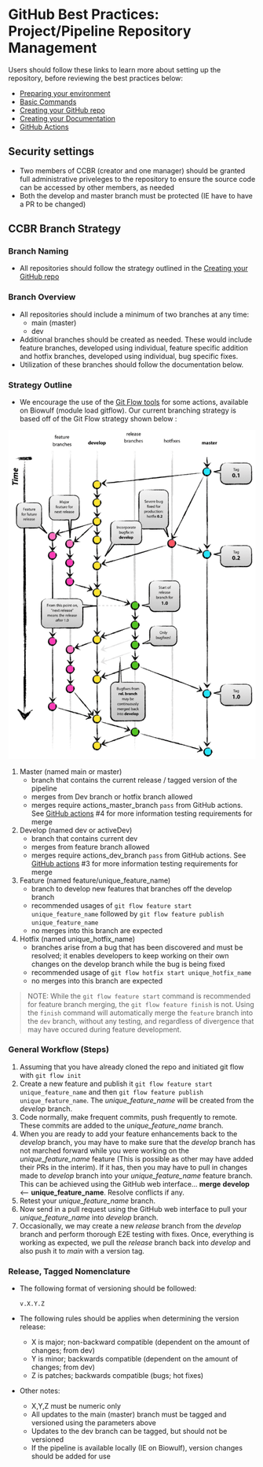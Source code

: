 # GitHub Best Practices: Project/Pipeline Repository Management

Users should follow these links to learn more about setting up the repository, before reviewing the best practices below:

- [Preparing your environment](https://ccbr.github.io/HowTos/GitHub/howto_setup/)
- [Basic Commands](https://ccbr.github.io/HowTos/GitHub/howto_functions/)
- [Creating your GitHub repo](https://ccbr.github.io/HowTos/GitHub/howto_setup/)
- [Creating your Documentation](https://ccbr.github.io/HowTos/GitHub/setup_docs)
- [GitHub Actions](https://ccbr.github.io/HowTos/GitHub/sop_actions/)

## Security settings

- Two members of CCBR (creator and one manager) should be granted full administrative priveleges to the repository to ensure the source code can be accessed by other members, as needed
- Both the develop and master branch must be protected (IE have to have a PR to be changed) 

## CCBR Branch Strategy

### Branch Naming
- All repositories should follow the strategy outlined in the [Creating your GitHub repo](https://ccbr.github.io/HowTos/GitHub/basic_repo/)

### Branch Overview

- All repositories should include a minimum of two branches at any time: 
    - main (master) 
    - dev
- Additional branches should be created as needed. These would include feature branches, developed using individual, feature specific addition and hotfix branches, developed using individual, bug specific fixes. 
- Utilization of these branches should follow the documentation below.

### Strategy Outline
- We encourage the use of the [Git Flow tools](https://www.atlassian.com/git/tutorials/comparing-workflows/gitflow-workflow) for some actions, available on Biowulf (module load gitflow). Our current branching strategy is based off of the Git Flow strategy shown below :

![](../images/gitmodel.png)

1.  Master (named main or master)
    - branch that contains the current release / tagged version of the pipeline
    - merges from Dev branch or hotfix branch allowed
    - merges require actions_master_branch `pass` from GitHub actions. See [GitHub actions](https://ccbr.github.io/HowTos/GitHub/sop_actions/) #4 for more information testing requirements for merge
2. Develop (named dev or activeDev)
    - branch that contains current dev
    - merges from feature branch allowed
    - merges require actions_dev_branch `pass` from GitHub actions. See [GitHub actions](https://ccbr.github.io/HowTos/GitHub/sop_actions/) #3 for more information testing requirements for merge
3. Feature (named feature/unique_feature_name)
    - branch to develop new features that branches off the develop branch
    - recommended usages of `git flow feature start unique_feature_name` followed by `git flow feature publish unique_feature_name`
    - no merges into this branch are expected
4. Hotfix (named unique_hotfix_name)
    - branches arise from a bug that has been discovered and must be resolved; it enables developers to keep working on their own changes on the develop branch while the bug is being fixed
    - recommended usage of `git flow hotfix start unique_hotfix_name`
    - no merges into this branch are expected 

> NOTE: While the `git flow feature start` command is recommended for feature branch merging, the `git flow feature finish` is not. Using the `finish` command will automatically merge the `feature` branch into the `dev` branch, without any testing, and regardless of divergence that may have occured during feature development.

### General Workflow (Steps)
1. Assuming that you have already cloned the repo and initiated git flow with `git flow init`
2. Create a new feature and publish it `git flow feature start unique_feature_name` and then `git flow feature publish unique_feature_name`. The *unique_feature_name* will be created from the *develop* branch.
3. Code normally, make frequent commits, push frequently to remote. These commits are added to the *unique_feature_name* branch.
4. When you are ready to add your feature enhancements back to the *develop* branch, you may have to make sure that the *develop* branch has not marched forward while you were working on the *unique_feature_name* feature (This is possible as other may have added their PRs in the interim). If it has, then you may have to pull in changes made to *develop* branch into your *unique_feature_name* feature branch. This can be achieved using the GitHub web interface... **merge** **develop** <-- **unique_feature_name**. Resolve conflicts if any.
5. Retest your *unique_feature_name* branch.
6. Now send in a pull request using the GitHub web interface to pull your *unique_feature_name* into *develop* branch.
7. Occasionally, we may create a new *release* branch from the *develop* branch and perform thorough E2E testing with fixes. Once, everything is working as expected, we pull the *release* branch back into *develop* and also push it to *main* with a version tag.

### Release, Tagged Nomenclature
- The following format of versioning should be followed:

    ```
    v.X.Y.Z
    ```

- The following rules should be applies when determining the version release:

    - X is major; non-backward compatible (dependent on the amount of changes; from dev) 
    - Y is minor; backwards compatible (dependent on the amount of changes; from dev) 
    - Z is patches; backwards compatible (bugs; hot fixes) 

- Other notes:

    - X,Y,Z must be numeric only
    - All updates to the main (master) branch must be tagged and versioned using the parameters above
    - Updates to the dev branch can be tagged, but should not be versioned
    - If the pipeline is available locally (IE on Biowulf), version changes should be added for use